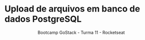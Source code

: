 <h1 align="center> Aplicação de contabilidade simples </h1>
<h2 align="center"> Upload de arquivos em banco de dados PostgreSQL </h2>
                  <p align="center"> Bootcamp GoStack - Turma 11 - Rocketseat </p>


